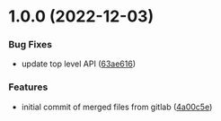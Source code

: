 # 1.0.0 (2022-12-03)


### Bug Fixes

* update top level API ([63ae616](https://github.com/quantummetric/qm-legacy/commit/63ae61678f214ea1c78575d521319924283937dc))


### Features

* initial commit of merged files from gitlab ([4a00c5e](https://github.com/quantummetric/qm-legacy/commit/4a00c5e9ffc9e538f548af0d23198712d7e3eee7))
